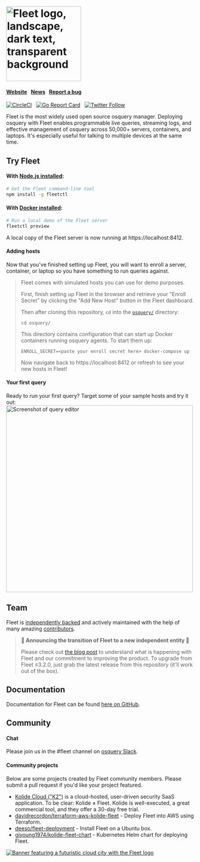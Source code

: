 <h1><img width="200" alt="Fleet logo, landscape, dark text, transparent background" src="https://user-images.githubusercontent.com/618009/103300491-9197e280-49c4-11eb-8677-6b41027be800.png"></h1>

#### [Website](https://fleetdm.com/)  &nbsp;  [News](http://twitter.com/fleetctl) &nbsp; [Report a bug](https://github.com/fleetdm/fleet/issues/new)

[![CircleCI](https://circleci.com/gh/fleetdm/fleet/tree/master.svg?style=svg)](https://circleci.com/gh/fleetdm/fleet/tree/master) &nbsp; [![Go Report Card](https://goreportcard.com/badge/github.com/fleetdm/fleet)](https://goreportcard.com/report/github.com/fleetdm/fleet) &nbsp; [![Twitter Follow](https://img.shields.io/twitter/follow/fleetctl.svg?style=social&maxAge=3600)](https://twitter.com/fleetctl)

Fleet is the most widely used open source osquery manager.  Deploying osquery with Fleet enables programmable live queries, streaming logs, and effective management of osquery across 50,000+ servers, containers, and laptops.  It's especially useful for talking to multiple devices at the same time.


## Try Fleet

#### With [Node.js installed](https://nodejs.org/en/download/):
```bash
# Get the Fleet command-line tool
npm install -g fleetctl
```

#### With [Docker installed](https://docs.docker.com/get-docker/):
```bash
# Run a local demo of the Fleet server
fleetctl preview
```

A local copy of the Fleet server is now running at https://localhost:8412.

#### Adding hosts

Now that you've finished setting up Fleet, you will want to enroll a server, container, or laptop so you have something to run queries against.

> Fleet comes with simulated hosts you can use for demo purposes.  <!-- TODO: simplify this step -->
>
> First, finish setting up Fleet in the browser and retrieve your "Enroll Secret" by clicking the "Add New Host" button in the Fleet dashboard.
> 
> Then after cloning this repository, `cd` into the [`osquery/`](./tools/osquery) directory:
> ```shell
> cd osquery/
> ```
>
> This directory contains configuration that can start up Docker containers running osquery agents.  To start them up:
> ```shell
> ENROLL_SECRET=<paste your enroll secret here> docker-compose up
> ```
>
> Now navigate back to https://localhost:8412 or refresh to see your new hosts in Fleet!

#### Your first query

Ready to run your first query?  Target some of your sample hosts and try it out:
<img width="500" alt="Screenshot of query editor" src="https://user-images.githubusercontent.com/618009/101847266-769a2700-3b18-11eb-9109-7f1320ed5c45.png"/>

## Team

Fleet is [independently backed](https://linkedin.com/company/fleetdm) and actively maintained with the help of many amazing [contributors](https://github.com/fleetdm/fleet/graphs/contributors).

> **:tada: Announcing the transition of Fleet to a new independent entity :tada:**
> 
> Please check out [the blog post](https://medium.com/fleetdm/a-new-fleet-d4096c7de978) to understand what is happening with Fleet and our commitment to improving the product.  To upgrade from Fleet ≤3.2.0, just grab the latest release from this repository (it'll work out of the box).

## Documentation

Documentation for Fleet can be found [here on GitHub](./docs/README.md).

<!-- TODO: "#### Contributing" as one-liner with link to best jumping off point in docs -->
<!-- TODO: "#### Production deployment" as one-liner with link to best jumping off point in docs -->

## Community

#### Chat

Please join us in the #fleet channel on [osquery Slack](https://osquery.slack.com/join/shared_invite/zt-h29zm0gk-s2DBtGUTW4CFel0f0IjTEw#/).

#### Community projects

Below are some projects created by Fleet community members. Please submit a pull request if you'd like your project featured.

- [Kolide Cloud ("K2")](https://kolide.com) is a cloud-hosted, user-driven security SaaS application.  To be clear: Kolide ≠ Fleet.  Kolide is well-executed, a great commercial tool, and they offer a 30-day free trial.
- [davidrecordon/terraform-aws-kolide-fleet](https://github.com/davidrecordon/terraform-aws-kolide-fleet) - Deploy Fleet into AWS using Terraform.
- [deeso/fleet-deployment](https://github.com/deeso/fleet-deployment) - Install Fleet on a Ubuntu box.
- [gjyoung1974/kolide-fleet-chart](https://github.com/gjyoung1974/kolide-fleet-chart) - Kubernetes Helm chart for deploying Fleet.

<a href="https://fleetdm.com"><img alt="Banner featuring a futuristic cloud city with the Fleet logo" src="https://user-images.githubusercontent.com/618009/98254443-eaf21100-1f41-11eb-9e2c-63a0545601f3.jpg"/></a>
